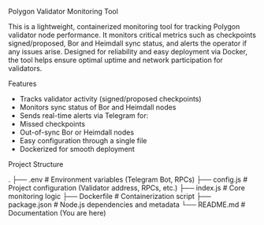 Polygon Validator Monitoring Tool

This is a lightweight, containerized monitoring tool for tracking Polygon validator node performance. It monitors critical metrics such as checkpoints signed/proposed, Bor and Heimdall sync status, and alerts the operator if any issues arise. Designed for reliability and easy deployment via Docker, the tool helps ensure optimal uptime and network participation for validators.

Features

- Tracks validator activity (signed/proposed checkpoints)
- Monitors sync status of Bor and Heimdall nodes
- Sends real-time alerts via Telegram for:
- Missed checkpoints
- Out-of-sync Bor or Heimdall nodes
- Easy configuration through a single file
- Dockerized for smooth deployment


Project Structure

.
├── .env                        # Environment variables (Telegram Bot, RPCs)
├── config.js                  # Project configuration (Validator address, RPCs, etc.)
├── index.js                   # Core monitoring logic
├── Dockerfile                 # Containerization script
├── package.json               # Node.js dependencies and metadata
└── README.md                  # Documentation (You are here)
